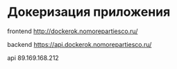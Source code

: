 # Докеризация приложения

frontend
http://dockerok.nomorepartiesco.ru/


backend
https://api.dockerok.nomorepartiesco.ru/


api
89.169.168.212